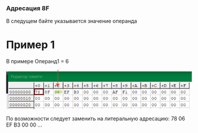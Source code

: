 ### Адресация 8F
В следущем байте указывается значение операнда
# Пример 1
В примере Операнд1 = 6

![Пример1](../../img/8F.png)

По возможности следует заменить на литеральную адресацию:
78 06 EF B3 00 00 ...